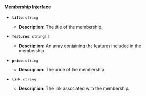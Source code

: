 #### Membership Interface

- **`title`**: `string`
  - **Description:** The title of the membership.

- **`features`**: `string[]`
  - **Description:** An array containing the features included in the membership.

- **`price`**: `string`
  - **Description:** The price of the membership.

- **`link`**: `string`
  - **Description:** The link associated with the membership.
